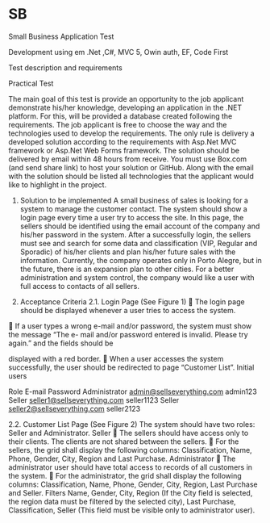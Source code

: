 # SB
Small Business Application Test 

Development using em .Net ,C#, MVC 5, Owin auth, EF, Code First

Test description and requirements

Practical Test

The main goal of this test is provide an opportunity to the job applicant demonstrate
his/her knowledge, developing an application in the .NET platform. For this, will be provided a
database created following the requirements.
The job applicant is free to choose the way and the technologies used to develop the
requirements. The only rule is delivery a developed solution according to the requirements with
Asp.Net MVC framework or Asp.Net Web Forms framework.
The solution should be delivered by email within 48 hours from receive. You must use
Box.com (and send share link) to host your solution or GitHub. Along with the email with the
solution should be listed all technologies that the applicant would like to highlight in the
project.
1. Solution to be implemented
A small business of sales is looking for a system to manage the customer contact. The
system should show a login page every time a user try to access the site. In this page, the sellers
should be identified using the email account of the company and his/her password in the
system. After a successfully login, the sellers must see and search for some data and
classification (VIP, Regular and Sporadic) of his/her clients and plan his/her future sales with the
information. Currently, the company operates only in Porto Alegre, but in the future, there is an
expansion plan to other cities. For a better administration and system control, the company
would like a user with full access to contacts of all sellers.

2. Acceptance Criteria
2.1. Login Page (See Figure 1)
 The login page should be displayed whenever a user tries to access the system.


 If a user types a wrong e-mail and/or password, the system must show the message “The e-
mail and/or password entered is invalid. Please try again.” and the fields should be

displayed with a red border.
 When a user accesses the system successfully, the user should be redirected to page
“Customer List”.
Initial users

Role E-mail Password
Administrator admin@sellseverything.com admin123
Seller seller1@sellseverything.com seller1123
Seller seller2@sellseverything.com seller2123

2.2. Customer List Page (See Figure 2)
The system should have two roles: Seller and Administrator.
Seller
 The sellers should have access only to their clients. The clients are not shared
between the sellers.
 For the sellers, the grid shall display the following columns: Classification, Name,
Phone, Gender, City, Region and Last Purchase.
Administrator
 The administrator user should have total access to records of all customers in the
system.
 For the administrator, the grid shall display the following columns: Classification,
Name, Phone, Gender, City, Region, Last Purchase and Seller.
Filters
Name, Gender, City, Region (If the City field is selected, the region data must be filtered by
the selected city), Last Purchase, Classification, Seller (This field must be visible only to
administrator user).
